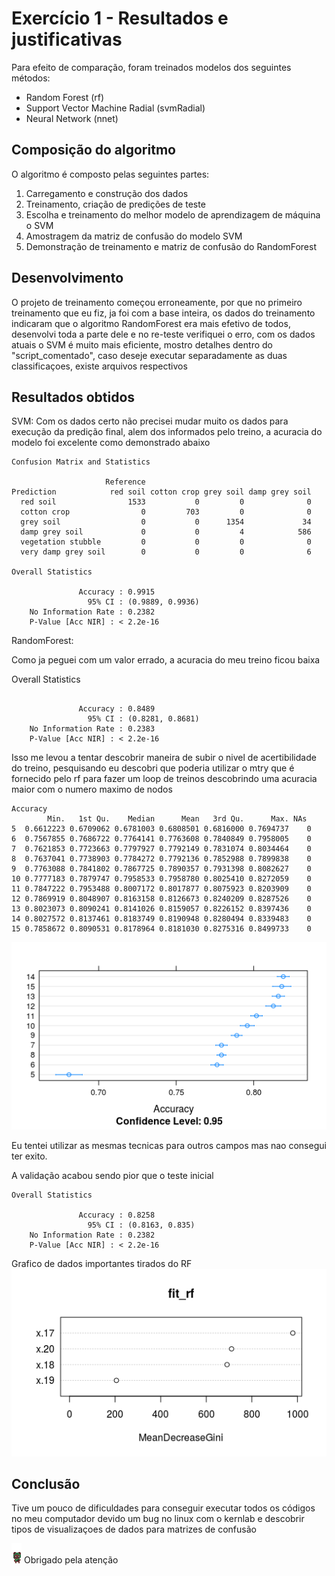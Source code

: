 # Exercício 1 - Resultados e justificativas

Para efeito de comparação, foram treinados modelos dos seguintes métodos:
 * Random Forest (rf)
 * Support Vector Machine Radial (svmRadial)
 * Neural Network (nnet)

## Composição do algoritmo
O algoritmo é composto pelas seguintes partes:

1. Carregamento e construção dos dados
1. Treinamento, criação de predições de teste
1. Escolha e treinamento do melhor modelo de aprendizagem de máquina o SVM
1. Amostragem da matriz de confusão do modelo SVM 
1. Demonstração de treinamento e matriz de confusão do RandomForest

## Desenvolvimento

O projeto de treinamento começou erroneamente, por que no primeiro treinamento que eu fiz, ja foi com a base inteira, os dados do treinamento indicaram que o algoritmo RandomForest era mais efetivo de todos, desenvolvi toda a parte dele e no re-teste verifiquei o erro, com os dados atuais o SVM é muito mais eficiente, mostro detalhes dentro do "script_comentado", caso deseje executar separadamente as duas classificaçoes, existe arquivos respectivos


## Resultados obtidos


SVM: 
Com os dados certo não precisei mudar muito os dados para execução da predição final, alem dos informados pelo treino, a acuracia do modelo foi excelente como demonstrado abaixo
```
Confusion Matrix and Statistics

                     Reference
Prediction            red soil cotton crop grey soil damp grey soil
  red soil                1533           0         0              0
  cotton crop                0         703         0              0
  grey soil                  0           0      1354             34
  damp grey soil             0           0         4            586
  vegetation stubble         0           0         0              0
  very damp grey soil        0           0         0              6

Overall Statistics
                                          
               Accuracy : 0.9915          
                 95% CI : (0.9889, 0.9936)
    No Information Rate : 0.2382          
    P-Value [Acc NIR] : < 2.2e-16  
```

RandomForest:

Como ja peguei com um valor errado, a acuracia do meu treino ficou baixa

Overall Statistics
```
                                          
               Accuracy : 0.8489          
                 95% CI : (0.8281, 0.8681)
    No Information Rate : 0.2383          
    P-Value [Acc NIR] : < 2.2e-16     
```

Isso me levou a tentar descobrir maneira de subir o nivel de acertibilidade do treino, pesquisando eu descobri que poderia utilizar o mtry que é fornecido pelo rf para fazer um loop de treinos descobrindo uma acuracia maior com o numero maximo de nodos

```
Accuracy 
        Min.   1st Qu.    Median      Mean   3rd Qu.      Max. NAs
5  0.6612223 0.6709062 0.6781003 0.6808501 0.6816000 0.7694737    0
6  0.7567855 0.7686722 0.7764141 0.7763608 0.7840849 0.7958005    0
7  0.7621853 0.7723663 0.7797927 0.7792149 0.7831074 0.8034464    0
8  0.7637041 0.7738903 0.7784272 0.7792136 0.7852988 0.7899838    0
9  0.7763088 0.7841802 0.7867725 0.7890357 0.7931398 0.8082627    0
10 0.7777183 0.7879747 0.7958533 0.7958780 0.8025410 0.8272059    0
11 0.7847222 0.7953488 0.8007172 0.8017877 0.8075923 0.8203909    0
12 0.7869919 0.8048907 0.8163158 0.8126673 0.8240209 0.8287526    0
13 0.8023073 0.8090241 0.8141026 0.8159057 0.8226152 0.8397436    0
14 0.8027572 0.8137461 0.8183749 0.8190948 0.8280494 0.8339483    0
15 0.7858672 0.8090531 0.8178964 0.8181030 0.8275316 0.8499733    0
```
![Matriz de accuracy de maxnodes](./accuracy_maxnodes.png)

Eu tentei utilizar as mesmas tecnicas para outros campos mas nao consegui ter exito.

A validação acabou sendo pior que o teste inicial
```
Overall Statistics
                                         
               Accuracy : 0.8258         
                 95% CI : (0.8163, 0.835)
    No Information Rate : 0.2382         
    P-Value [Acc NIR] : < 2.2e-16 
```

Grafico de dados importantes tirados do RF
![Matriz de accuracy de maxnodes](./var_imp.png)

## Conclusão

Tive um pouco de dificuldades para conseguir executar todos os códigos no meu computador devido um bug no linux com o kernlab e descobrir tipos de visualizaçoes de dados para matrizes de confusão

![Ewok da sorte](./ewok.png)
Obrigado pela atenção
